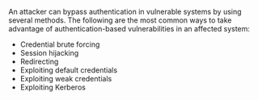 An attacker can bypass authentication in vulnerable systems by using several methods. The following are the most common ways to take advantage of authentication-based vulnerabilities in an affected system:

- Credential brute forcing
- Session hijacking
- Redirecting
- Exploiting default credentials
- Exploiting weak credentials
- Exploiting Kerberos

